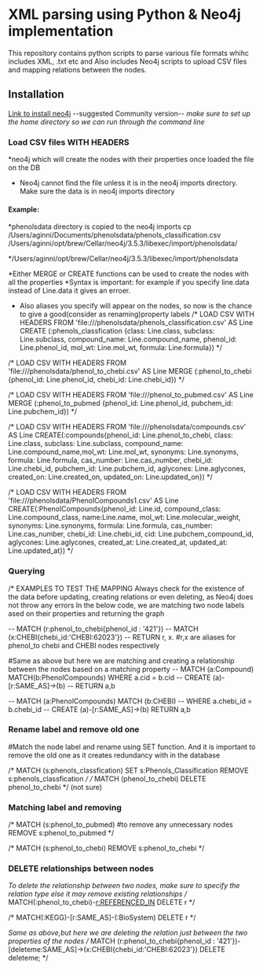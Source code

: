 #  XML parsing using Python & Neo4j implementation

This repository contains python scripts to parse various file formats whihc includes XML, .txt etc and Also includes Neo4j scripts to upload CSV files and mapping relations between the nodes.



## Installation
[Link to install neo4j](https://neo4j.com/download-center/#releases) 
--suggested Community version-- 
*make sure to set up the home directory so we can run through the command line*

### Load CSV files WITH HEADERS 

*neo4j which will create the nodes with their properties once loaded the file on the DB
* Neo4j cannot find the file unless it is in the neo4j imports directory. Make sure the data is in neo4j imports directory

#### Example:
*phenolsdata directory is copied to the neo4j imports
cp /Users/aginni/Documents/phenolsdata/phenols_classification.csv /Users/aginni/opt/brew/Cellar/neo4j/3.5.3/libexec/import/phenolsdata/

*/Users/aginni/opt/brew/Cellar/neo4j/3.5.3/libexec/import/phenolsdata 

*Either MERGE or CREATE functions can be used to create the nodes with all the properties 
*Syntax is important: for example if you specify line.data instead of Line.data it gives an erroer.
* Also aliases you specify will appear on the nodes, so now is the chance to give a good(consider as renaming)property labels
/*
LOAD CSV WITH HEADERS FROM 'file:///phenolsdata/phenols_classification.csv' AS Line CREATE (:phenols_classfication {class: Line.class, subclass: Line.subclass, compound_name: Line.compound_name, phenol_id: Line.phenol_id, mol_wt: Line.mol_wt, formula: Line.formula}) */

/*
LOAD CSV WITH HEADERS FROM 'file:///phenolsdata/phenol_to_chebi.csv' AS Line MERGE (:phenol_to_chebi {phenol_id: Line.phenol_id, chebi_id: Line.chebi_id}) */ 

/* LOAD CSV WITH HEADERS FROM 'file:///phenol_to_pubmed.csv' AS Line MERGE (:phenol_to_pubmed {phenol_id: Line.phenol_id, pubchem_id: Line.pubchem_id}) */

/* LOAD CSV WITH HEADERS FROM 'file:///phenolsdata/compounds.csv' AS Line CREATE(:compounds{phenol_id: Line.phenol_to_chebi, class: Line.class, subclass: Line.subclass, compound_name: Line.compound_name,mol_wt: Line.mol_wt, synonyms: Line.synonyms, formula: Line.formula, cas_number: Line.cas_number,
chebi_id: Line.chebi_id, pubchem_id: Line.pubchem_id, aglycones: Line.aglycones, created_on: Line.created_on, updated_on: Line.updated_on}) */

/* LOAD CSV WITH HEADERS FROM 'file:///phenolsdata/PhenolCompounds1.csv' AS Line CREATE(:PhenolCompounds{phenol_id: Line.id, compound_class: Line.compound_class, name:Line.name, mol_wt: Line.molecular_weight, synonyms: Line.synonyms, formula: Line.formula, cas_number: Line.cas_number,
chebi_id: Line.chebi_id, cid: Line.pubchem_compound_id, aglycones: Line.aglycones, created_at: Line.created_at, updated_at: Line.updated_at}) */

### Querying

/* EXAMPLES TO TEST THE MAPPING
Always check for the existence of the data before updating, creating relations or even deleting, as Neo4j does not throw any errors 
In the below code, we are matching two node labels ased on their properties and returning the graph 

-- MATCH (r:phenol_to_chebi{phenol_id : '421'})
-- MATCH (x:CHEBI{chebi_id:'CHEBI:62023'})
-- RETURN r, x. #r,x are aliases for phenol_to chebi and CHEBI nodes respectively


#Same as above but here we are matching and creating a relationship between the nodes based on a matching property
-- MATCH (a:Compound) MATCH(b:PhenolCompounds) WHERE a.cid = b.cid 
-- CREATE (a)-[r:SAME_AS]->(b) 
-- RETURN a,b

-- MATCH (a:PhenolCompounds) MATCH (b:CHEBI)
-- WHERE a.chebi_id = b.chebi_id
-- CREATE (a)-[r:SAME_AS]->(b) RETURN a,b

### Rename label and remove old one

#Match the node label and rename using SET function. And it is important to remove the old one as it creates redundancy with in the database

/* MATCH (s:phenols_classfication)
 SET s:Phenols_Classification
REMOVE s:phenols_classfication */
/* MATCH (phenol_to_chebi) DELETE phenol_to_chebi */ (not sure)


### Matching label and removing

/* MATCH (s:phenol_to_pubmed) #to remove any unnecessary nodes
REMOVE s:phenol_to_pubmed */

/* MATCH (s:phenol_to_chebi)
REMOVE s:phenol_to_chebi */

### DELETE relationships between nodes

*To delete the relationship between two nodes, make sure to specify the relation type else it may remove existing relationships
/* MATCH(:phenol_to_chebi)-[r:REFERENCED_IN](:phenolcompounds) DELETE r */

/* MATCH(:KEGG)-[r:SAME_AS]-(:BioSystem) DELETE r */

*Same as above,but here we are deleting the relation just between the two properties of the nodes
/* MATCH (r:phenol_to_chebi{phenol_id : '421'})-[deleteme:SAME_AS]->(x:CHEBI{chebi_id:'CHEBI:62023'})
DELETE deleteme; */



